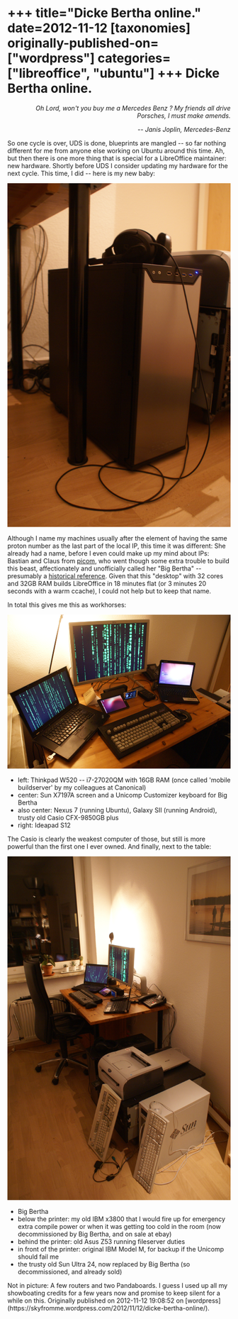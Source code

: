 +++
title="Dicke Bertha online."
date=2012-11-12
[taxonomies]
originally-published-on=["wordpress"]
categories=["libreoffice", "ubuntu"]
+++
Dicke Bertha online.
====================

<p style="text-align:right;"><em>Oh Lord, won't you buy me a Mercedes Benz ?</em>
<em> My friends all drive Porsches, I must make amends.</em></p>
<p style="text-align:right;"><em>-- Janis Joplin, Mercedes-Benz</em></p>
So one cycle is over, UDS is done, blueprints are mangled -- so far nothing different for me from anyone else working on Ubuntu around this time. Ah, but then there is one more thing that is special for a LibreOffice maintainer: new hardware. Shortly before UDS I consider updating my hardware for the next cycle. This time, I did -- here is my new baby:

<a href="/static/img/wp/2012/11/bertha2.jpg"><img class="aligncenter size-full wp-image-228" title="Dicke Bertha" alt="" src="/static/img/wp/2012/11/bertha2.jpg" height="775" width="519" /></a>

Although I name my machines usually after the element of having the same proton number as the last part of the local IP, this time it was different: She already had a name, before I even could make up my mind about IPs: Bastian and Claus from <a href="http://www.picom.eu/">picom</a>, who went though some extra trouble to build this beast, affectionately and unofficially called her "Big Bertha" -- presumably a <a href="http://en.wikipedia.org/wiki/Big_Bertha_%28howitzer%29">historical reference</a>. Given that this "desktop" with 32 cores and 32GB RAM builds LibreOffice in 18 minutes flat (or 3 minutes 20 seconds with a warm ccache), I could not help but to keep that name.

In total this gives me this as workhorses:

<a href="/static/img/wp/2012/11/desk.jpg"><img class="aligncenter size-full wp-image-229" title="... workhorses ..." alt="" src="/static/img/wp/2012/11/desk.jpg" height="347" width="519" /></a>
<ul>
	<li>left: Thinkpad W520 -- i7-27020QM with 16GB RAM (once called 'mobile buildserver' by my colleagues at Canonical)</li>
	<li>center: Sun X7197A screen and a Unicomp Customizer keyboard for Big Bertha</li>
	<li>also center: Nexus 7 (running Ubuntu), Galaxy SII (running Android), trusty old Casio CFX-9850GB plus</li>
	<li>right: Ideapad S12</li>
</ul>
The Casio is clearly the weakest computer of those, but still is more powerful than the first one I ever owned. And finally, next to the table:

<a href="/static/img/wp/2012/11/all2.jpg"><img class="aligncenter size-full wp-image-230" title="... and the old stuff." alt="" src="/static/img/wp/2012/11/all2.jpg" height="775" width="519" /></a>
<ul>
	<li>Big Bertha</li>
	<li>below the printer: my old IBM x3800 that I would fire up for emergency extra compile power or when it was getting too cold in the room (now decommissioned by Big Bertha, and on sale at ebay)</li>
	<li>behind the printer: old Asus Z53 running fileserver duties</li>
	<li>in front of the printer: original IBM Model M, for backup if the Unicomp should fail me</li>
	<li>the trusty old Sun Ultra 24, now replaced by Big Bertha (so decommissioned, and already sold)</li>
</ul>
Not in picture: A few routers and two Pandaboards. I guess I used up all my showboating credits for a few years now and promise to keep silent for a while on this.
Originally published on 2012-11-12 19:08:52 on [wordpress](https://skyfromme.wordpress.com/2012/11/12/dicke-bertha-online/).
